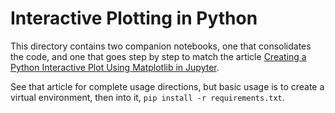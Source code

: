 # Interactive Plotting in Python 

This directory contains two companion notebooks, one that consolidates the code, and one that goes step by step to match the article [Creating a Python Interactive Plot Using Matplotlib in Jupyter](https://codesolid.com/creating-a-python-interactive-plot/).

See that article for complete usage directions, but basic usage is to create a virtual environment, then into it, ```pip install -r requirements.txt```.